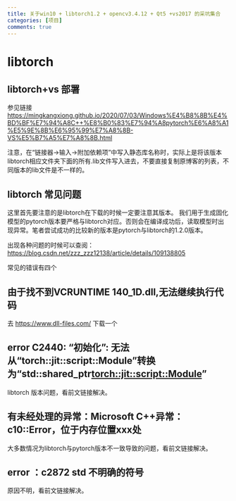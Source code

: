 ```yaml
---
title: 关于win10 + libtorch1.2 + opencv3.4.12 + Qt5 +vs2017 的采坑集合
categories: [项目]
comments: true
---
```


# libtorch

## libtorch+vs 部署

参见链接 https://mingkangxiong.github.io/2020/07/03/Windows%E4%B8%8B%E4%BD%BF%E7%94%A8C++%E8%B0%83%E7%94%A8pytorch%E6%A8%A1%E5%9E%8B%E6%95%99%E7%A8%8B-VS%E5%B7%A5%E7%A8%8B.html 

注意，在“链接器->输入->附加依赖项”中写入静态库名称时，实际上是将该版本libtorch相应文件夹下面的所有.lib文件写入进去，不要直接复制原博客的列表，不同版本的lib文件是不一样的。

## libtorch 常见问题
这里首先要注意的是libtorch在下载的时候一定要注意其版本。 我们用于生成固化模型的pytorch版本要严格与libtorch对应。否则会在编译成功后，读取模型时出现异常。笔者尝试成功的比较新的版本是pytorch与libtorch的1.2.0版本。

出现各种问题的时候可以查阅：https://blog.csdn.net/zzz_zzz12138/article/details/109138805

常见的错误有四个

## 由于找不到VCRUNTIME 140_1D.dll,无法继续执行代码

去 https://www.dll-files.com/ 下载一个

## error C2440: “初始化”: 无法从“torch::jit::script::Module”转换为“std::shared_ptr<torch::jit::script::Module>”
 libtorch 版本问题，看前文链接解决。

## 有未经处理的异常：Microsoft C++异常：c10::Error，位于内存位置xxx处

 大多数情况为libtorch与pytorch版本不一致导致的问题，看前文链接解决。

## error ：c2872 std 不明确的符号

原因不明，看前文链接解决。
